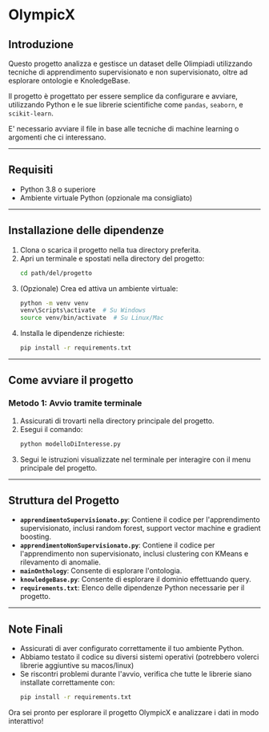 # OlympicX

## Introduzione
Questo progetto analizza e gestisce un dataset delle Olimpiadi utilizzando tecniche di apprendimento supervisionato e non supervisionato, oltre ad esplorare ontologie e KnoledgeBase.

Il progetto è progettato per essere semplice da configurare e avviare, utilizzando Python e le sue librerie scientifiche come `pandas`, `seaborn`, e `scikit-learn`. 

E' necessario avviare il file in base alle tecniche di machine learning o argomenti che ci interessano.

---

## Requisiti
- Python 3.8 o superiore
- Ambiente virtuale Python (opzionale ma consigliato)

---

## Installazione delle dipendenze
1. Clona o scarica il progetto nella tua directory preferita.
2. Apri un terminale e spostati nella directory del progetto:
   ```bash
   cd path/del/progetto
   ```
3. (Opzionale) Crea ed attiva un ambiente virtuale:
   ```bash
   python -m venv venv
   venv\Scripts\activate  # Su Windows
   source venv/bin/activate  # Su Linux/Mac
   ```
4. Installa le dipendenze richieste:
   ```bash
   pip install -r requirements.txt
   ```

---

## Come avviare il progetto
### Metodo 1: Avvio tramite terminale
1. Assicurati di trovarti nella directory principale del progetto.
2. Esegui il comando:
   ```bash
   python modelloDiInteresse.py
   ```
3. Segui le istruzioni visualizzate nel terminale per interagire con il menu principale del progetto.



---

## Struttura del Progetto
- **`apprendimentoSupervisionato.py`**: Contiene il codice per l'apprendimento supervisionato, inclusi random forest, support vector machine e gradient boosting.
- **`apprendimentoNonSupervisionato.py`**: Contiene il codice per l'apprendimento non supervisionato, inclusi clustering con KMeans e rilevamento di anomalie.
- **`mainOnthology`**: Consente di esplorare l'ontologia.
- **`knowledgeBase.py`**: Consente di esplorare il dominio effettuando query.
- **`requirements.txt`**: Elenco delle dipendenze Python necessarie per il progetto.

---

## Note Finali
- Assicurati di aver configurato correttamente il tuo ambiente Python.
- Abbiamo testato il codice su diversi sistemi operativi (potrebbero volerci librerie aggiuntive su macos/linux)
- Se riscontri problemi durante l'avvio, verifica che tutte le librerie siano installate correttamente con:
  ```bash
  pip install -r requirements.txt
  ```

Ora sei pronto per esplorare il progetto OlympicX e analizzare i dati in modo interattivo!
